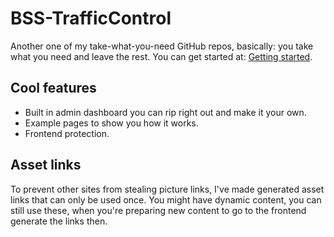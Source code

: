 # BSS-TrafficControl
Another one of my take-what-you-need GitHub repos, basically: you take what you need and leave the rest.
You can get started at: [Getting started](docs/getting-started.md).

## Cool features
- Built in admin dashboard you can rip right out and make it your own.
- Example pages to show you how it works.
- Frontend protection.

## Asset links
To prevent other sites from stealing picture links, I've made generated asset links that can only be used once.
You might have dynamic content, you can still use these, when you're preparing new content to go to the frontend 
generate the links then.